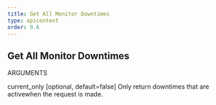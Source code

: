 ```yaml
---
title: Get All Monitor Downtimes
type: apicontent
order: 9.6
---
```


## Get All Monitor Downtimes
ARGUMENTS

current_only [optional, default=false]
Only return downtimes that are activewhen the request is made.